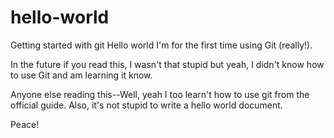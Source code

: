 # hello-world
Getting started with git
Hello world
I'm for the first time using Git (really!).

In the future if you read this, I wasn't that stupid but yeah, I didn't know how to use Git and am learning it know.

Anyone else reading this--Well, yeah I too learn't how to use git from the official guide. Also, it's not stupid to write a hello world document.

Peace!
